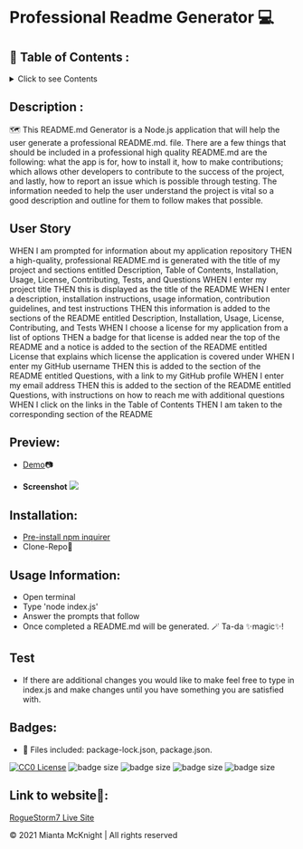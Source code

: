 # Professional Readme Generator 💻

## 📖 Table of Contents :
<details>

  <summary>Click to see Contents</summary>


* [Description](#description)

* [User Story](#user-story)

* [Preview](#preview)

* [Installation](#installation)  

* [Usage Information](#usage-information)

* [Test](#test)

* [Badges](#badges)

* [RogueStorm7-livesite](#RogueStorm7-livesite)

</details>

## Description :
🗺️
This README.md Generator is a Node.js application that will help the user generate a professional README.md. file. There are a few things that should be included in a professional high quality README.md are the following: what the app is for, how to install it, how to make contributions; which allows other developers to contribute to the success of the project, and lastly, how to report an issue which is possible through testing. The information needed to help the user understand the project is vital so a good description and outline for them to follow makes that possible.

## User Story
WHEN I am prompted for information about my application repository
THEN a high-quality, professional README.md is generated with the title of my project and sections entitled Description, Table of Contents, Installation, Usage, License, Contributing, Tests, and Questions
WHEN I enter my project title
THEN this is displayed as the title of the README
WHEN I enter a description, installation instructions, usage information, contribution guidelines, and test instructions
THEN this information is added to the sections of the README entitled Description, Installation, Usage, License, Contributing, and Tests
WHEN I choose a license for my application from a list of options
THEN a badge for that license is added near the top of the README and a notice is added to the section of the README entitled License that explains which license the application is covered under
WHEN I enter my GitHub username
THEN this is added to the section of the README entitled Questions, with a link to my GitHub profile
WHEN I enter my email address
THEN this is added to the section of the README entitled Questions, with instructions on how to reach me with additional questions
WHEN I click on the links in the Table of Contents
THEN I am taken to the corresponding section of the README


## Preview: 
- [Demo](https://watch.screencastify.com/v/Wv7fPDi2MPmMNLc1dIce)📷

- **Screenshot** <image src="./images-preview-demo/professional readme generator screenshot1.png">

## Installation:
- [Pre-install npm inquirer](https://www.npmjs.com/package/inquirer)
- Clone-Repo🧭
    

## Usage Information: 
- Open terminal
- Type 'node index.js'
- Answer the prompts that follow
- Once completed a README.md will be generated. 🪄 Ta-da ✨magic✨!

## Test
- If there are additional changes you would like to make feel free to type in index.js and make changes until you have something you are satisfied with.
  
## Badges:

- 🧱 Files included: package-lock.json, package.json.

[![CC0 License](https://img.shields.io/badge/License-CC0-orange)](https://choosealicense.com/licenses/cc0)
![badge size](https://img.shields.io/badge/Made%20for-VSCode-1f425f.svg)
![badge size](https://img.shields.io/badge/JavaScript-F7DF1E?style=for-the-badge&logo=javascript&logoColor=black)
![badge size](https://img.shields.io/badge/Node.js-43853D?style=for-the-badge&logo=node.js&logoColor=white)
![badge size](https://img.shields.io/badge/GitHub-100000?style=for-the-badge&logo=github&logoColor=white)

    
## Link to website🔮:

[RogueStorm7 Live Site](https://github.com/RogueStorm7/node-js-professional-readme-generator-challenge.git)


&copy; 2021 Mianta McKnight  | All rights reserved